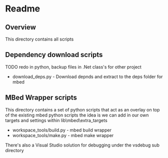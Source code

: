# Readme

## Overview

This directory contains all scripts

## Dependency download scripts

TODO redo in python, backup files in .Net class's for other project

 * download_deps.py - Download depnds and extract to the deps folder for mbed

## MBed Wrapper scripts

This directory contains a set of python scripts that act as an overlay
on top of the existing mbed python scripts
the idea is we can add in our own targets and settings within lib\mbed\extra_targets

 * workspace_tools/build.py - mbed build wrapper
 * workspace_tools/make.py - mbed make wrapper

There's also a Visual Studio solution for debugging under the vsdebug sub directory
